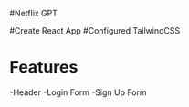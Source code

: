 #Netflix GPT

#Create React App
#Configured TailwindCSS

# Features

-Header
-Login Form
-Sign Up Form